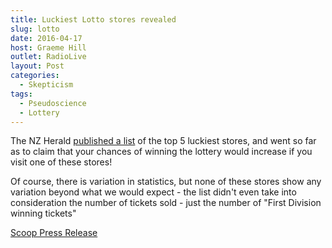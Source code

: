 ```yaml
---
title: Luckiest Lotto stores revealed
slug: lotto
date: 2016-04-17
host: Graeme Hill
outlet: RadioLive
layout: Post
categories:
  - Skepticism
tags:
  - Pseudoscience
  - Lottery
---
```


The NZ Herald [published a list](http://www.nzherald.co.nz/nz/news/article.cfm?c_id=1&objectid=11623223) of the top 5 luckiest stores, and went so far as to claim that your chances of winning the lottery would increase if you visit one of these stores!

<!-- more -->

Of course, there is variation in statistics, but none of these stores show any variation beyond what we would expect - the list didn't even take into consideration the number of tickets sold - just the number of "First Division winning tickets"

[Scoop Press Release](http://www.scoop.co.nz/stories/CU1604/S00207/finding-new-zealands-luckiest-lotto-shops.htm)
